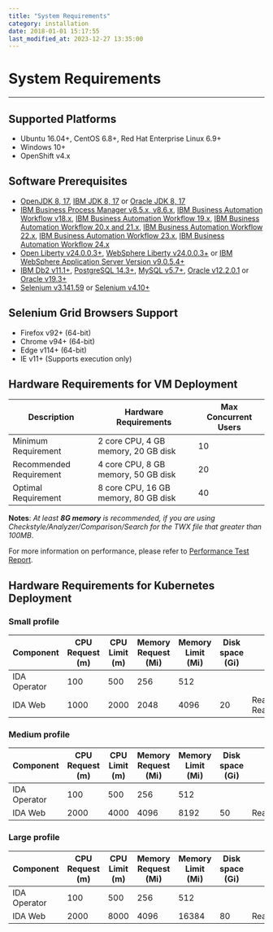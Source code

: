 ```yaml
---
title: "System Requirements"
category: installation
date: 2018-01-01 15:17:55
last_modified_at: 2023-12-27 13:35:00
---
```


# System Requirements
***

## Supported Platforms

* Ubuntu 16.04+, CentOS 6.8+, Red Hat Enterprise Linux 6.9+
* Windows 10+
* OpenShift v4.x

## Software Prerequisites

* [OpenJDK 8, 17](https://openjdk.org/install/), [IBM JDK 8, 17](https://www.ibm.com/support/pages/java-sdk-downloads) or [Oracle JDK 8, 17](https://www.oracle.com/java/technologies/downloads/archive/)
* [IBM Business Process Manager v8.5.x, v8.6.x](https://www.ibm.com/support/knowledgecenter/en/SSFPJS), [IBM Business Automation Workflow v18.x](https://www.ibm.com/support/knowledgecenter/en/SS8JB4_18.0.0/com.ibm.wbpm.workflow.main.doc/kc-homepage-workflow.html), [IBM Business Automation Workflow 19.x](https://www.ibm.com/support/knowledgecenter/SS8JB4/com.ibm.wbpm.workflow.main.doc/kc-homepage-workflow.html), [IBM Business Automation Workflow 20.x and 21.x](https://www.ibm.com/support/knowledgecenter/SS8JB4_20.x/com.ibm.wbpm.workflow.main.doc/kc-homepage-workflow.html), [IBM Business Automation Workflow 22.x](https://www.ibm.com/docs/en/baw/22.x), [IBM Business Automation Workflow 23.x](https://www.ibm.com/docs/en/baw/23.x), [IBM Business Automation Workflow 24.x](https://www.ibm.com/docs/en/baw/24.x)
* [Open Liberty v24.0.0.3+](https://public.dhe.ibm.com/ibmdl/export/pub/software/openliberty/runtime/release/24.0.0.3/openliberty-24.0.0.3.zip), [WebSphere Liberty v24.0.0.3+](https://www.ibm.com/support/pages/node/7142064) or [IBM WebSphere Application Server Version v9.0.5.4+](https://www.ibm.com/support/pages/node/886749)
* [IBM Db2 v11.1+](https://www.ibm.com/analytics/us/en/db2/), [PostgreSQL 14.3+](https://www.postgresql.org/download/), [MySQL v5.7+](https://dev.mysql.com/downloads/mysql/), [Oracle v12.2.0.1](https://sdc-china.github.io/IDA-doc/installation/installation-database-installation-and-configuration.html#install-and-configure-oracle) or [Oracle v19.3+](https://sdc-china.github.io/IDA-doc/installation/installation-database-installation-and-configuration.html#install-and-configure-oracle)
* [Selenium v3.141.59](./installation-post-installation-setup.html#installing-selenium-grid-v3) or [Selenium v4.10+](./installation-post-installation-setup.html#installing-selenium-grid-v4)

## Selenium Grid Browsers Support

* Firefox v92+ (64-bit)
* Chrome v94+ (64-bit)
* Edge v114+ (64-bit)
* IE v11+ (Supports execution only)

## Hardware Requirements for VM Deployment

Description | Hardware Requirements | Max Concurrent Users
------------|----------------------|---------------------
Minimum Requirement | 2 core CPU, 4 GB memory, 20 GB disk | 10
Recommended Requirement | 4 core CPU, 8 GB memory, 50 GB disk | 20
Optimal Requirement | 8 core CPU, 16 GB memory, 80 GB disk | 40

**Notes**:
*At least **8G memory** is recommended, if you are using Checkstyle/Analyzer/Comparison/Search for the TWX file that greater than 100MB*.

For more information on performance, please refer to [Performance Test Report](../references/references-performance-test.html).

## Hardware Requirements for Kubernetes Deployment

### Small profile

Component | CPU Request (m) | CPU Limit (m) | Memory Request (Mi) | Memory Limit (Mi) | Disk space (Gi) | Access mode | Number of replicas
--- | --- | --- | --- | --- | --- | --- | ---
IDA Operator | 100 | 500 | 256 | 512 |  |  | 1
IDA Web | 1000 | 2000 | 2048 | 4096 | 20 | ReadWriteOnce(RWO)<br/>ReadWriteMany(RWX) | 1

### Medium profile

Component | CPU Request (m) | CPU Limit (m) | Memory Request (Mi) | Memory Limit (Mi) | Disk space (Gi) | Access mode | Number of replicas
--- | --- | --- | --- | --- | --- | --- | ---
IDA Operator | 100 | 500 | 256 | 512 |  |  | 1
IDA Web | 2000 | 4000 | 4096 | 8192 | 50 | ReadWriteMany(RWX) | 2

### Large profile

Component | CPU Request (m) | CPU Limit (m) | Memory Request (Mi) | Memory Limit (Mi) | Disk space (Gi) | Access mode | Number of replicas
--- | --- | --- | --- | --- | --- | --- | ---
IDA Operator | 100 | 500 | 256 | 512 |  |  | 1
IDA Web | 2000 | 8000 | 4096 | 16384 | 80 | ReadWriteMany(RWX) | 2
